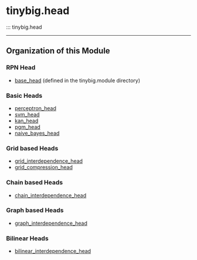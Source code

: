# tinybig.head

::: tinybig.head

---------------------------------------
## Organization of this Module

### RPN Head
* [base_head](../module/head.md) (defined in the tinybig.module directory)

### Basic Heads
* [perceptron_head](perceptron_head.md)
* [svm_head](svm_head.md)
* [kan_head](kan_head.md)
* [pgm_head](pgm_head.md)
* [naive_bayes_head](naive_bayes_head.md)

### Grid based Heads
* [grid_interdependence_head](grid_interdependence_head.md)
* [grid_compression_head](grid_compression_head.md)

### Chain based Heads
* [chain_interdependence_head](chain_interdependence_head.md)

### Graph based Heads
* [graph_interdependence_head](graph_interdependence_head.md)

### Bilinear Heads
* [bilinear_interdependence_head](bilinear_interdependence_head.md)
